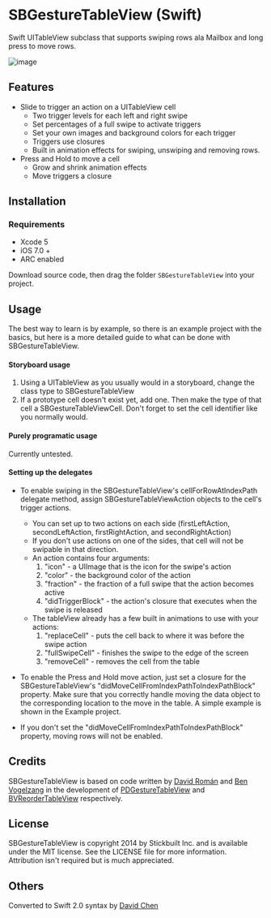 SBGestureTableView (Swift)
==============
Swift UITableView subclass that supports swiping rows ala Mailbox and long press to move rows.

![image](http://stickbui.lt/images/SBGestureTableView/SBGestureTable.gif)

## Features
- Slide to trigger an action on a UITableView cell
	- Two trigger levels for each left and right swipe
	- Set percentages of a full swipe to activate triggers
	- Set your own images and background colors for each trigger
	- Triggers use closures
	- Built in animation effects for swiping, unswiping and removing rows.
- Press and Hold to move a cell
	- Grow and shrink animation effects
	- Move triggers a closure 


## Installation
### Requirements
- Xcode 5
- iOS 7.0 +
- ARC enabled

Download source code, then drag the folder `SBGestureTableView` into your project.

## Usage
The best way to learn is by example, so there is an example project with the basics, but here is a more detailed guide to what can be done with SBGestureTableView.

#### Storyboard usage
1. Using a UITableView as you usually would in a storyboard, change the class type to SBGestureTableView
2. If a prototype cell doesn't exist yet, add one. Then make the type of that cell a SBGestureTableViewCell. Don't forget to set the cell identifier like you normally would.

#### Purely programatic usage
Currently untested.

#### Setting up the delegates
- To enable swiping in the SBGestureTableView's cellForRowAtIndexPath delegate method, assign SBGestureTableViewAction objects to the cell's trigger actions.
	- You can set up to two actions on each side (firstLeftAction, secondLeftAction, firstRightAction, and secondRightAction)
	- If you don't use actions on one of the sides, that cell will not be swipable in that direction.
	- An action contains four arguments:
		1. "icon" - a UIImage that is the icon for the swipe's action
		2. "color" - the background color of the action
		3. "fraction" - the fraction of a full swipe that the action becomes active
		4. "didTriggerBlock" - the 	action's closure that executes when the swipe is released
	- The tableView already has a few built in animations to use with your actions:
		1. "replaceCell" - puts the cell back to where it was before the swipe action
		2. "fullSwipeCell" - finishes the swipe to the edge of the screen
		3. "removeCell" - removes the cell from the table

- To enable the Press and Hold move action, just set a closure for the SBGestureTableView's "didMoveCellFromIndexPathToIndexPathBlock" property. Make sure that you correctly handle moving the data object to the corresponding location to the move in the table. A simple example is shown in the Example project.
- If you don't set the "didMoveCellFromIndexPathToIndexPathBlock" property, moving rows will not be enabled.

## Credits

SBGestureTableView is based on code written by [David Román](https://github.com/Dromaguirre) and [Ben Vogelzang](https://github.com/bvogelzang) in the development of [PDGestureTableView](https://github.com/Dromaguirre/PDGestureTableView) and [BVReorderTableView](https://github.com/bvogelzang/BVReorderTableView) respectively.

## License
SBGestureTableView is copyright 2014 by Stickbuilt Inc. and is available under the MIT license. See the LICENSE file for more information. Attribution isn't required but is much appreciated.

## Others
Converted to Swift 2.0 syntax by [David Chen](http://github.com/theniceboy)
